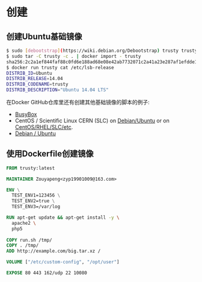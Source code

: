 # 创建
## 创建Ubuntu基础镜像
```bash
$ sudo [debootstrap](https://wiki.debian.org/Debootstrap) trusty trusty > /dev/null
$ sudo tar -C trusty -c . | docker import - trusty
sha256:2c2a1ef844faf88c0fd6e188ad68e08e42ab7732071c2a41a23e287af1efdde1
$ docker run trusty cat /etc/lsb-release
DISTRIB_ID=Ubuntu
DISTRIB_RELEASE=14.04
DISTRIB_CODENAME=trusty
DISTRIB_DESCRIPTION="Ubuntu 14.04 LTS"
```

在Docker GitHub仓库里还有创建其他基础镜像的脚本的例子:

- [BusyBox](https://github.com/docker/docker/blob/master/contrib/mkimage-busybox.sh)
- CentOS / Scientific Linux CERN (SLC) on [Debian/Ubuntu](https://github.com/docker/docker/blob/master/contrib/mkimage-rinse.sh) or on [CentOS/RHEL/SLC/etc](https://github.com/docker/docker/blob/master/contrib/mkimage-yum.sh).
- [Debian / Ubuntu](https://github.com/docker/docker/blob/master/contrib/mkimage-debootstrap.sh)



## 使用Dockerfile创建镜像


```Dockerfile
FROM trusty:latest

MAINTAINER Zouyapeng<zyp19901009@163.com>

ENV \
  TEST_ENV1=123456 \
  TEST_ENV2=true \
  TEST_ENV3=/var/log

RUN apt-get update && apt-get install -y \
  apache2 \
  php5
  
COPY run.sh /tmp/
COPY . /tmp/
ADD http://example.com/big.tar.xz /

VOLUME ["/etc/custom-config", "/opt/user"]

EXPOSE 80 443 162/udp 22 10080


```

